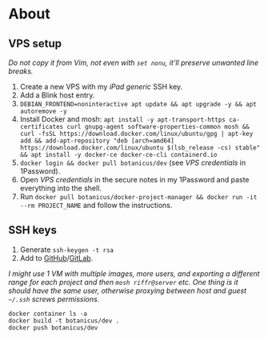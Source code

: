 # About

## VPS setup

_Do not copy it from Vim, not even with `set nonu`, it'll preserve unwanted line breaks._

1. Create a new VPS with my _iPad generic_ SSH key.
2. Add a Blink host entry.
3. `DEBIAN_FRONTEND=noninteractive apt update && apt upgrade -y && apt autoremove -y`
4. Install Docker and mosh:
`apt install -y apt-transport-https ca-certificates curl gnupg-agent software-properties-common mosh && curl -fsSL https://download.docker.com/linux/ubuntu/gpg | apt-key add && add-apt-repository "deb [arch=amd64] https://download.docker.com/linux/ubuntu $(lsb_release -cs) stable" && apt install -y docker-ce docker-ce-cli containerd.io`
5. `docker login && docker pull botanicus/dev` (see _VPS credentials_ in 1Password).
7. Open _VPS credentials_ in the secure notes in my 1Password and paste everything into the shell.
8. Run `docker pull botanicus/docker-project-manager && docker run -it --rm PROJECT_NAME` and follow the instructions.

## SSH keys

1. Generate `ssh-keygen -t rsa`
2. Add to [GitHub](https://github.com/settings/keys)/[GitLab](https://gitlab.mobile-sphere.com/profile/keys).

_I might use 1 VM with multiple images, more users, and exporting a different range for each project and then `mosh riffr@server` etc. One thing is it should have the same user, otherwise proxying between host and guest `~/.ssh` screws permissions._

```
docker container ls -a
docker build -t botanicus/dev .
docker push botanicus/dev
```
